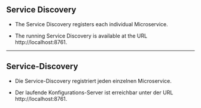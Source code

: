 ## Service Discovery

* The Service Discovery registers each individual Microservice.

* The running Service Discovery is available at the URL http://localhost:8761.
___

## Service-Discovery

* Die Service-Discovery registriert jeden einzelnen Microservice.

* Der laufende Konfigurations-Server ist erreichbar unter der URL http://localhost:8761.
